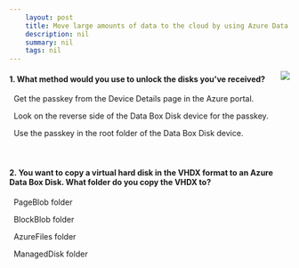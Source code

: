 ```yaml
---
    layout: post
    title: Move large amounts of data to the cloud by using Azure Data Box family - How the Azure Data Box family works
    description: nil
    summary: nil
    tags: nil
---
```



 <a target="_blank" href="https://docs.microsoft.com/en-us/learn/modules/move-data-with-azure-data-box/3-how-azure-data-box-family-works/"><i class="fas fa-external-link-alt"></i> </a>
 <img align="right" src="https://docs.microsoft.com/en-us/learn/achievements/move-data-with-azure-data-box.svg">
####  1. What method would you use to unlock the disks you've received?


<i class='fas fa-check-square' style='color: Dodgerblue;'></i> &nbsp;&nbsp;Get the passkey from the Device Details page in the Azure portal.

<i class='far fa-square'></i> &nbsp;&nbsp;Look on the reverse side of the Data Box Disk device for the passkey.

<i class='far fa-square'></i> &nbsp;&nbsp;Use the passkey in the root folder of the Data Box Disk device.
<br />
<br />
<br />

####  2. You want to copy a virtual hard disk in the VHDX format to an Azure Data Box Disk. What folder do you copy the VHDX to?


<i class='fas fa-check-square' style='color: Dodgerblue;'></i> &nbsp;&nbsp;PageBlob folder

<i class='far fa-square'></i> &nbsp;&nbsp;BlockBlob folder

<i class='far fa-square'></i> &nbsp;&nbsp;AzureFiles folder

<i class='far fa-square'></i> &nbsp;&nbsp;ManagedDisk folder
<br />
<br />
<br />
